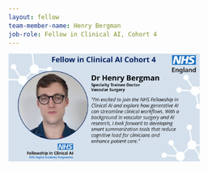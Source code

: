 ```yaml
---
layout: fellow
team-member-name: Henry Bergman
job-role: Fellow in Clinical AI, Cohort 4
---
```

<img src="/images/fellow/card/henry-bergman-quote.jpg" alt="Alt text" style="width:75%;">